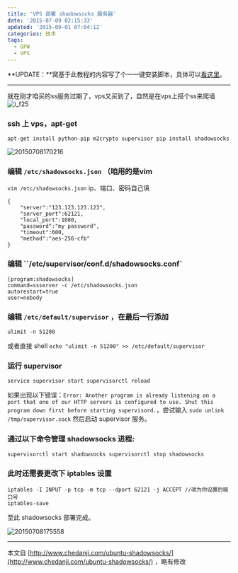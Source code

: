 ```yaml
---
title: 'VPS 部署 shadowsocks 服务器'
date: '2015-07-09 02:15:33'
updated: '2015-09-01 07:04:12'
categories: 技术
tags:
  - GFW
  - VPS
---
```


**UPDATE：**窝基于此教程的内容写了个一一键安装脚本，具体可以[看这里](https://prinzeugen.net/shadowsocks-install-shell/)。

----------

就在刚才咱买的ss服务过期了，vps又买到了，自然是在vps上搭个ss来爬墙 ![i_f25](https://img.prin.studio/images/2015/03/i_f25.png)

### ssh 上 vps，apt-get

```
apt-get install python-pip m2crypto supervisor pip install shadowsocks
```

![20150708170216](https://img.prin.studio/images/2015/07/2015-07-08_09-49-56.png)

### 编辑 `/etc/shadowsocks.json` （咱用的是vim

`vim /etc/shadowsocks.json` ip、端口、密码自己填

```
{
    "server":"123.123.123.123",
    "server_port":62121,
    "local_port":1080,
    "password":"my password",
    "timeout":600,
    "method":"aes-256-cfb"
}
```

<!--more-->

### 编辑 ``/etc/supervisor/conf.d/shadowsocks.conf`

```
[program:shadowsocks]
command=ssserver -c /etc/shadowsocks.json
autorestart=true
user=nobody
```

### 编辑 `/etc/default/supervisor` ，在最后一行添加

```
ulimit -n 51200
```

或者直接 shell `echo "ulimit -n 51200" >> /etc/default/supervisor`

### 运行 supervisor

```
service supervisor start supervisorctl reload
```

如果出现以下错误：`Error: Another program is already listening on a port that one of our HTTP servers is configured to use. Shut this program down first before starting supervisord.`，尝试输入 `sudo unlink /tmp/supervisor.sock` 然后启动 supervisor 服务。

### 通过以下命令管理 shadowsocks 进程:

```
supervisorctl start shadowsocks supervisorctl stop shadowsocks
```

### 此时还需要更改下 iptables 设置

```
iptables -I INPUT -p tcp -m tcp --dport 62121 -j ACCEPT //改为你设置的端口号
iptables-save
```

至此 shadowsocks 部署完成。

![20150708175558](https://img.prin.studio/images/2015/07/2015-07-08_10-03-53.png)

-----------

本文自 [http://www.chedanji.com/ubuntu-shadowsocks/](http://www.chedanji.com/ubuntu-shadowsocks/) ，略有修改
